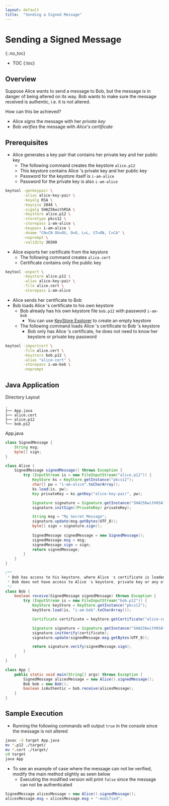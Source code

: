 ```yaml
---
layout: default
title:  "Sending a Signed Message"
---
```


# Sending a Signed Message
{:.no_toc}

* TOC
{:toc}

## Overview
Suppose Alice wants to send a message to Bob, but the message is in danger of being altered on its way. Bob wants to make sure the message received is authentic, i.e. it is not altered. 

How can this be achieved? 
- Alice _signs_ the message with her _private key_
- Bob _verifies_ the message with _Alice's certificate_

## Prerequisites
- Alice generates a key pair that contains her private key and her public key
  - The following command creates the keystore `alice.p12`
  - This keystore contains Alice 's private key and her public key
  - Password for the keystore itself is `i-am-alice`
  - Password for the private key is also `i-am-alice`

```bash
keytool -genkeypair \
        -alias alice-key-pair \
        -keyalg RSA \
        -keysize 2048 \
        -sigalg SHA256withRSA \
        -keystore alice.p12 \
        -storetype pkcs12 \
        -storepass i-am-alice \
        -keypass i-am-alice \
        -dname "CN=CN OU=OU, O=O, L=L, ST=ON, C=CA" \
        -noprompt \
        -validity 36500        
```

- Alice exports her certificate from the keystore
  - The following command creates `alice.cert`
  - Certificate contains only the public key

```bash
keytool -export \
        -keystore alice.p12 \
        -alias alice-key-pair \
        -file alice.cert \
        -storepass i-am-alice
```

- Alice sends her certificate to Bob
- Bob loads Alice 's certificate to his own keystore
  - Bob already has his own keystore file `bob.p12` with password `i-am-bob`
    - You can use [KeyStore Explorer](https://keystore-explorer.org/) to create an empty keystore
  - The following command loads Alice 's certificate to Bob 's keystore
    - Bob only has Alice 's certificate, he does not need to know her keystore or private key password

```bash
keytool -importcert \
        -file alice.cert \
        -keystore bob.p12 \
        -alias "alice-cert" \
        -storepass i-am-bob \
        -noprompt
```

## Java Application
Directory Layout
```plaintext
.
├── App.java
├── alice.cert
├── alice.p12
└── bob.p12
```
App.java
```java
class SignedMessage {
    String msg;
    byte[] sign;
}

class Alice {
    SignedMessage signedMessage() throws Exception {
        try (InputStream is = new FileInputStream("alice.p12")) {
            KeyStore ks = KeyStore.getInstance("pkcs12");
            char[] pw = "i-am-alice".toCharArray();
            ks.load(is, pw);
            Key privateKey = ks.getKey("alice-key-pair", pw);

            Signature signature = Signature.getInstance("SHA256withRSA");
            signature.initSign((PrivateKey) privateKey);

            String msg = "My Secret Message";
            signature.update(msg.getBytes(UTF_8));
            byte[] sign = signature.sign();
            
            SignedMessage signedMessage = new SignedMessage();
            signedMessage.msg = msg;
            signedMessage.sign = sign;
            return signedMessage;
        }
    }
}

/**
 * Bob has access to his keystore, where Alice 's certificate is loaded.
 * Bob does not have access to Alice 's keystore, private key or any of her passwords.
 */
class Bob {
    boolean receive(SignedMessage signedMessage) throws Exception {
        try (InputStream is = new FileInputStream("bob.p12")) {
            KeyStore keyStore = KeyStore.getInstance("pkcs12");
            keyStore.load(is, "i-am-bob".toCharArray());

            Certificate certificate = keyStore.getCertificate("alice-cert");

            Signature signature = Signature.getInstance("SHA256withRSA");
            signature.initVerify(certificate);
            signature.update(signedMessage.msg.getBytes(UTF_8));

            return signature.verify(signedMessage.sign);
        }
    }
}

class App {
    public static void main(String[] args) throws Exception {
        SignedMessage alicesMessage = new Alice().signedMessage();
        Bob bob = new Bob();
        boolean isAuthentic = bob.receive(alicesMessage);
    }
}
```

## Sample Execution
- Running the following commands will output `true` in the console since the message is not altered
```bash
javac -d target App.java
mv *.p12 ./target/
mv *.cert ./target/
cd target
java App
```

- To see an example of case where the message can not be verified, modify the main method slightly as seen below
  - Executing the modified version will print `false` since the message can not be authenticated
```java
SignedMessage alicesMessage = new Alice().signedMessage();
alicesMessage.msg = alicesMessage.msg + "-modified";
```
